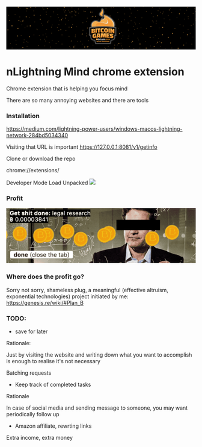 ![](readme-images/bitcoin-games-logo.png)
# nLightning Mind chrome extension

Chrome extension that is helping you focus mind

There are so many annoying websites and there are tools 



### Installation

https://medium.com/lightning-power-users/windows-macos-lightning-network-284bd5034340

Visiting that URL is important
https://127.0.0.1:8081/v1/getinfo


Clone or download the repo

chrome://extensions/

Developer Mode
Load Unpacked
![](readme-images/developer.png)

### Profit

![](readme-images/activity.gif)


### Where does the profit go?
Sorry not sorry, shameless plug, a meaningful (effective altruism, exponential technologies) project initiated by me: https://genesis.re/wiki/#Plan_B


### TODO:

* save for later

Rationale:

Just by visiting the website and writing down what you want to accomplish is enough to realise it's not necessary

Batching requests



* Keep track of completed tasks

Rationale

In case of social media and sending message to someone, you may want periodically follow up


* Amazon affiliate, rewrting links 

Extra income, extra money